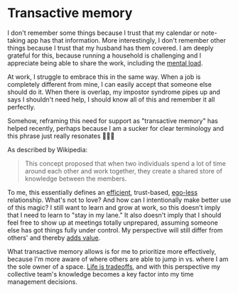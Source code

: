 # Transactive memory

I don't remember some things because I trust that my calendar or note-taking app has that information. More interestingly, I don't remember other things because I trust that my husband has them covered. I am deeply grateful for this, because running a household is challenging and I appreciate being able to share the work, including the [mental load](https://english.emmaclit.com/2017/05/20/you-shouldve-asked/).

At work, I struggle to embrace this in the same way. When a job is completely different from mine, I can easily accept that someone else should do it. When there is overlap, my impostor syndrome pipes up and says I shouldn't need help, I should know all of this and remember it all perfectly. 

<!-- TODO note: impostor syndrome link -->

Somehow, reframing this need for support as "transactive memory" has helped recently, perhaps because I am a sucker for clear terminology and this phrase just really resonates 🤷🏻‍♀️ 

<!-- TODO note: sucker for clear terminology -->

As described by Wikipedia:
> This concept proposed that when two individuals spend a lot of time around each other and work together, they create a shared store of knowledge between the members.

To me, this essentially defines an [efficient](../view_your_job_as_a_matrix/), trust-based, [ego-less](../humility_is_key_to_collaboration/) relationship. What's not to love? And how can I intentionally make better use of this magic? I still want to learn and grow at work, so this doesn't imply that I need to learn to "stay in my lane." It also doesn't imply that I should feel free to show up at meetings totally unprepared, assuming someone else has got things fully under control. My perspective will still differ from others' and thereby [adds value](https://greatergood.berkeley.edu/article/item/how_diversity_makes_us_smarter). 

<!-- TODO link sth around trust, around magic, around staying in your lane, around different perspectives -->

What transactive memory allows is for me to prioritize more effectively, because I'm more aware of where others are able to jump in vs. where I am the sole owner of a space. [Life is tradeoffs](../life_is_tradeoffs/), and with this perspective my collective team's knowledge becomes a key factor into my time management decisions.

<!-- TODO time is finite may better link to a dif snippet -->
